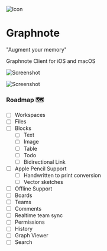 
![Icon](https://raw.githubusercontent.com/graphnote-io/graphnote/master/Resources/graphnote_icon_128.png)

# Graphnote

"Augment your memory"

Graphnote Client for iOS and macOS

![Screenshot](https://raw.githubusercontent.com/graphnote-io/graphnote/master/Resources/graphnote_screenshot.png)

![Screenshot](https://raw.githubusercontent.com/graphnote-io/graphnote/master/Resources/graphnote_screenshot_dark.png)


### Roadmap 🗺️

- [ ] Workspaces
- [ ] Files
- [ ] Blocks
  - [ ] Text
  - [ ] Image
  - [ ] Table
  - [ ] Todo
  - [ ] Bidirectional Link
- [ ] Apple Pencil Support
  - [ ] Handwritten to print conversion
  - [ ] Vector sketches
- [ ] Offline Support
- [ ] Boards
- [ ] Teams
- [ ] Comments
- [ ] Realtime team sync
- [ ] Permissions
- [ ] History
- [ ] Graph Viewer
- [ ] Search
